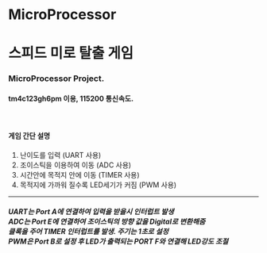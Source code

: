 # MicroProcessor
<h1>스피드 미로 탈출 게임</h2>
<h3>MicroProcessor Project.</h3>
<h4><b>tm4c123gh6pm</b> 이용, 115200 통신속도.</h4>
<br>
<h4>게임 간단 설명 </h4>
<ol>
    <li>난이도를 입력 (UART 사용)</li>
    <li>조이스틱을 이용하여 이동 (ADC 사용)</li>
    <li>시간안에 목적지 안에 이동 (TIMER 사용)</li>
    <li>목적지에 가까워 질수록 LED세기가 커짐 (PWM 사용)</li>
</ol><hr />
<h5>
    UART는 Port A에 연결하여 입력을 받을시 인터럽트 발생<br />
    ADC는 Port E에 연결하여 조이스틱의 방향 값을 Digital로 변환해줌<br />
    클록을 주어 TIMER 인터럽트를 발생. 주기는 1초로 설정<br />
    PWM은 Port B로 설정 후 LED가 출력되는 PORT F와 연결해 LED강도 조절
</h5>


